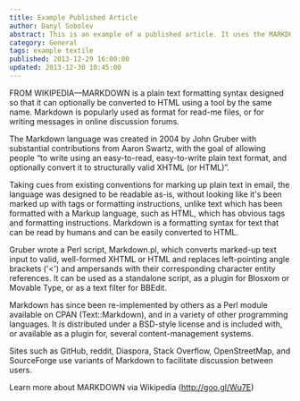 ```yaml
---
title: Example Published Article
author: Danyl Sobolev
abstract: This is an example of a published article. It uses the MARKDOWN plain text formatting syntax.
category: General
tags: example textile
published: 2013-12-29 16:00:00
updated: 2013-12-30 10:45:00
---
```


FROM WIKIPEDIA—MARKDOWN is a plain text formatting syntax designed so that it can optionally be converted to HTML using a tool by the same name. Markdown is popularly used as format for read-me files, or for writing messages in online discussion forums.

The Markdown language was created in 2004 by John Gruber with substantial contributions from Aaron Swartz, with the goal of allowing people “to write using an easy-to-read, easy-to-write plain text format, and optionally convert it to structurally valid XHTML (or HTML)”.

Taking cues from existing conventions for marking up plain text in email, the language was designed to be readable as-is, without looking like it's been marked up with tags or formatting instructions, unlike text which has been formatted with a Markup language, such as HTML, which has obvious tags and formatting instructions. Markdown is a formatting syntax for text that can be read by humans and can be easily converted to HTML.

Gruber wrote a Perl script, Markdown.pl, which converts marked-up text input to valid, well-formed XHTML or HTML and replaces left-pointing angle brackets ('<') and ampersands with their corresponding character entity references. It can be used as a standalone script, as a plugin for Blosxom or Movable Type, or as a text filter for BBEdit.

Markdown has since been re-implemented by others as a Perl module available on CPAN (Text::Markdown), and in a variety of other programming languages. It is distributed under a BSD-style license and is included with, or available as a plugin for, several content-management systems.

Sites such as GitHub, reddit, Diaspora, Stack Overflow, OpenStreetMap, and SourceForge use variants of Markdown to facilitate discussion between users.

Learn more about MARKDOWN via Wikipedia (http://goo.gl/Wu7E)
